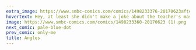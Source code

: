 ```yaml
---
extra_image: https://www.smbc-comics.com/comics/1498233376-20170623after (1).png
hovertext: Hey, at least she didn't make a joke about the teacher's mass.
image: https://www.smbc-comics.com/comics/1498233360-20170623 (1).png
next_comic: pale-blue-dot
prev_comic: only-me
title: Angles
---
```


